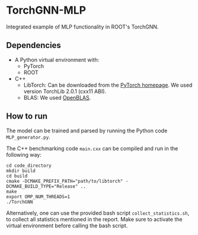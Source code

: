 # TorchGNN-MLP

Integrated example of MLP functionality in ROOT's TorchGNN.

## Dependencies

- A Python virtual environment with:
    - PyTorch
    - ROOT
- C++
    - LibTorch: Can be downloaded from the [PyTorch homepage](https://pytorch.org/). We used version TorchLib 2.0.1
      (cxx11 ABI).
    - BLAS: We used [OpenBLAS](https://www.openblas.net/).

## How to run

The model can be trained and parsed by running the Python code ```MLP_generator.py```.

The C++ benchmarking code ```main.cxx``` can be compiled and run in the following way:

```
cd code_directory
mkdir build
cd build
cmake -DCMAKE_PREFIX_PATH="path/to/libtorch" -DCMAKE_BUILD_TYPE="Release" ..
make
export OMP_NUM_THREADS=1
./TorchGNN
```

Alternatively, one can use the provided bash script ```collect_statistics.sh```, to collect all statistics mentioned in
the report. Make sure to activate the virtual environment before calling the bash script.
